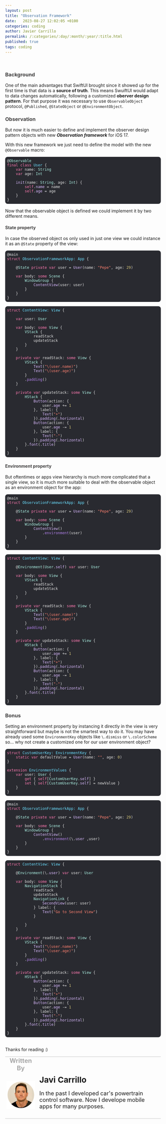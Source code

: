 ```yaml
---
layout: post
title: "Observation Framework"
date:   2023-08-27 12:02:05 +0100
categories: coding
author: Javier Carrillo
permalink: /:categories/:day/:month/:year/:title.html
published: true
tags: coding
---
```

<br>
<h3 style="color: #403F3F">Background</h3>

One of the main advantages that SwiftUI brought since it showed up for the first time is that data is a **source of truth**. This means SwuiftUI would adapt to data changes automatically, following a customized **oberver design pattern**. For that purpose it was necessary to use `ObservableObject` protocol, `@Published`, `@StateObject` or `@EnvironmentObject`.

<h3 style="color: #403F3F">Observation</h3>

But now it is much easier to define and implement the observer design pattern objects with new ***Observation framework*** for iOS 17.

With this new framework we just need to define the model with the new `@Observable` macro:
<style>.hljs-selector-id{color:#DABAFF;}.hljs-regexp{color:#DABAFF;}.hljs-params{color:#ACF2E4;}.hljs-selector-tag{color:#FF7AB2;}.hljs-function{color:#6BDFFF;}.hljs-bullet{color:#FF8170;}.hljs-link{color:#DABAFF;}.hljs-title{color:#6BDFFF;}.hljs-deletion{color:#DABAFF;}.hljs-class{color:#6BDFFF;}.hljs-builtin-name{color: #B281EB;}.hljs-keyword{color:#FF7AB2;}.hljs-built_in{color: #B281EB;}.hljs{display:block;color:#E0E0E0;padding:0.5em;}.hljs-tag{color:#DABAFF;}.hljs-name{color:#DABAFF;}.hljs-section{color:#6BDFFF;}.hljs-addition{color:#FF8170;}.hljs-selector-class{color:#DABAFF;}.hljs-number{color: #D9C97C;}.hljs-type{color:#ACF2E4;}.hljs-string{color:#FF8170;}.hljs-meta{color:#B281EB;}.hljs-literal{color: #B281EB;}.hljs-attribute{color:#DABAFF;}.hljs-strong{font-weight:bold;}.hljs-comment{color:#7F8C98;}.hljs-variable{color:#DABAFF;}.hljs-emphasis{font-style:italic;}.hljs-template-variable{color:#DABAFF;}.hljs-symbol{color:#FF8170;}.hljs-quote{color:#7F8C98;}</style>
<pre><code class="hljs" style="background:#292A30;border-radius:8px">@<span class="hljs-type">Observable</span>
<span class="hljs-keyword">final</span> <span class="hljs-class"><span class="hljs-keyword">class</span> <span class="hljs-title">User</span> </span>{
    <span class="hljs-keyword">var</span> name: <span class="hljs-type">String</span>
    <span class="hljs-keyword">var</span> age: <span class="hljs-type">Int</span>
    
   <span class="hljs-attribute"> init</span>(name: <span class="hljs-type">String</span>, age: <span class="hljs-type">Int</span>) {
        <span class="hljs-keyword">self</span>.<span class="hljs-attribute">name</span> = name
        <span class="hljs-keyword">self</span>.<span class="hljs-attribute">age</span> = age
    }
}</code></pre>

Now that the observable object is defined we could implement it by two different means.

<h4 style="color: #403F3F">State property</h4>

In case the observed object os only used in just one view we could instance it as an `@State` property of the view:
<pre><code class="hljs" style="background:#292A30;border-radius:8px">@main
<span class="hljs-class"><span class="hljs-keyword">struct</span> <span class="hljs-title">ObservationFrameworkApp</span>: <span class="hljs-title">App</span> </span>{
    
    @<span class="hljs-type">State</span> <span class="hljs-keyword">private</span> <span class="hljs-keyword">var</span> user =<span class="hljs-attribute"> User</span>(name: <span class="hljs-string">"Pepe"</span>, age: <span class="hljs-number">29</span>)
    
    <span class="hljs-keyword">var</span> body: <span class="hljs-keyword">some</span> <span class="hljs-type">Scene</span> {
        <span class="hljs-type">WindowGroup</span> {
           <span class="hljs-attribute"> ContentView</span>(user: user)
        }
    }
}</code></pre>

<pre><code class="hljs" style="background:#292A30;border-radius:8px"><span class="hljs-class"><span class="hljs-keyword">struct</span> <span class="hljs-title">ContentView</span>: <span class="hljs-title">View</span> </span>{
    
    <span class="hljs-keyword">var</span> user: <span class="hljs-type">User</span>
    
    <span class="hljs-keyword">var</span> body: <span class="hljs-keyword">some</span> <span class="hljs-type">View</span> {
        <span class="hljs-type">VStack</span> {
            readStack
            updateStack
        }
    }
    
    <span class="hljs-keyword">private</span> <span class="hljs-keyword">var</span> readStack: <span class="hljs-keyword">some</span> <span class="hljs-type">View</span> {
        <span class="hljs-type">VStack</span> {
           <span class="hljs-attribute"> Text</span>(<span class="hljs-string">"\(user.name)"</span>)
           <span class="hljs-attribute"> Text</span>(<span class="hljs-string">"\(user.age)"</span>)
        }
        .<span class="hljs-literal">padding</span>()
    }
    
    <span class="hljs-keyword">private</span> <span class="hljs-keyword">var</span> updateStack: <span class="hljs-keyword">some</span> <span class="hljs-type">View</span> {
        <span class="hljs-type">HStack</span> {
           <span class="hljs-attribute"> Button</span>(action: {
                user.<span class="hljs-attribute">age</span> += <span class="hljs-number">1</span>
            }, label: {
               <span class="hljs-attribute"> Text</span>(<span class="hljs-string">"+"</span>)
            }).<span class="hljs-attribute">padding</span>(.<span class="hljs-attribute">horizontal</span>)
           <span class="hljs-attribute"> Button</span>(action: {
                user.<span class="hljs-attribute">age</span> -= <span class="hljs-number">1</span>
            }, label: {
               <span class="hljs-attribute"> Text</span>(<span class="hljs-string">"-"</span>)
            }).<span class="hljs-attribute">padding</span>(.<span class="hljs-attribute">horizontal</span>)
        }.<span class="hljs-attribute">font</span>(.<span class="hljs-attribute">title</span>)
    }
}</code></pre>

<h4 style="color: #403F3F">Environment property</h4>

But oftentimes or apps view hierarchy is much more complicated that a single view, so it is much more suitable to deal with the observable object as an environment object for the app:

<pre><code class="hljs" style="background:#292A30;border-radius:8px">@main
<span class="hljs-class"><span class="hljs-keyword">struct</span> <span class="hljs-title">ObservationFrameworkApp</span>: <span class="hljs-title">App</span> </span>{
    
    @<span class="hljs-type">State</span> <span class="hljs-keyword">private</span> <span class="hljs-keyword">var</span> user =<span class="hljs-attribute"> User</span>(name: <span class="hljs-string">"Pepe"</span>, age: <span class="hljs-number">29</span>)
    
    <span class="hljs-keyword">var</span> body: <span class="hljs-keyword">some</span> <span class="hljs-type">Scene</span> {
        <span class="hljs-type">WindowGroup</span> {
           <span class="hljs-attribute"> ContentView</span>()
                .<span class="hljs-literal">environment</span>(user)
        }
    }
}</code></pre>

<pre><code class="hljs" style="background:#292A30;border-radius:8px"><span class="hljs-class"><span class="hljs-keyword">struct</span> <span class="hljs-title">ContentView</span>: <span class="hljs-title">View</span> </span>{
    
    @<span class="hljs-type">Environment</span>(<span class="hljs-type">User</span>.<span class="hljs-attribute">self</span>) <span class="hljs-keyword">var</span> user: <span class="hljs-type">User</span>
    
    <span class="hljs-keyword">var</span> body: <span class="hljs-keyword">some</span> <span class="hljs-type">View</span> {
        <span class="hljs-type">VStack</span> {
            readStack
            updateStack
        }
    }
    
    <span class="hljs-keyword">private</span> <span class="hljs-keyword">var</span> readStack: <span class="hljs-keyword">some</span> <span class="hljs-type">View</span> {
        <span class="hljs-type">VStack</span> {
           <span class="hljs-attribute"> Text</span>(<span class="hljs-string">"\(user.name)"</span>)
           <span class="hljs-attribute"> Text</span>(<span class="hljs-string">"\(user.age)"</span>)
        }
        .<span class="hljs-literal">padding</span>()
    }
    
    <span class="hljs-keyword">private</span> <span class="hljs-keyword">var</span> updateStack: <span class="hljs-keyword">some</span> <span class="hljs-type">View</span> {
        <span class="hljs-type">HStack</span> {
           <span class="hljs-attribute"> Button</span>(action: {
                user.<span class="hljs-attribute">age</span> += <span class="hljs-number">1</span>
            }, label: {
               <span class="hljs-attribute"> Text</span>(<span class="hljs-string">"+"</span>)
            }).<span class="hljs-attribute">padding</span>(.<span class="hljs-attribute">horizontal</span>)
           <span class="hljs-attribute"> Button</span>(action: {
                user.<span class="hljs-attribute">age</span> -= <span class="hljs-number">1</span>
            }, label: {
               <span class="hljs-attribute"> Text</span>(<span class="hljs-string">"-"</span>)
            }).<span class="hljs-attribute">padding</span>(.<span class="hljs-attribute">horizontal</span>)
        }.<span class="hljs-attribute">font</span>(.<span class="hljs-attribute">title</span>)
    }
}</code></pre>

<h3 style="color: #403F3F">Bonus</h3>

Setting an environment property by instancing it directly in the view is very straightforward but maybe is not the smartest way to do it. You may have already used some `EnvironmentKey` objects like `\.dismiss` or `\.colorScheme` so... why not create a customized one for our user environment object?
<pre><code class="hljs" style="background:#292A30;border-radius:8px"><span class="hljs-class"><span class="hljs-keyword">struct</span> <span class="hljs-title">CustomUserKey</span>: <span class="hljs-title">EnvironmentKey</span> </span>{
    <span class="hljs-keyword">static</span> <span class="hljs-keyword">var</span> defaultValue =<span class="hljs-attribute"> User</span>(name: <span class="hljs-string">""</span>, age: <span class="hljs-number">0</span>)
}

<span class="hljs-class"><span class="hljs-keyword">extension</span> <span class="hljs-title">EnvironmentValues</span> </span>{
    <span class="hljs-keyword">var</span> user: <span class="hljs-type">User</span> {
        <span class="hljs-keyword">get</span> { <span class="hljs-keyword">self</span>[<span class="hljs-type">CustomUserKey</span>.<span class="hljs-attribute">self</span>] }
        <span class="hljs-keyword">set</span> { <span class="hljs-keyword">self</span>[<span class="hljs-type">CustomUserKey</span>.<span class="hljs-attribute">self</span>] = newValue }
    }
}</code></pre>

<pre><code class="hljs" style="background:#292A30;border-radius:8px">@main
<span class="hljs-class"><span class="hljs-keyword">struct</span> <span class="hljs-title">ObservationFrameworkApp</span>: <span class="hljs-title">App</span> </span>{
    
    @<span class="hljs-type">State</span> <span class="hljs-keyword">private</span> <span class="hljs-keyword">var</span> user =<span class="hljs-attribute"> User</span>(name: <span class="hljs-string">"Pepe"</span>, age: <span class="hljs-number">29</span>)
    
    <span class="hljs-keyword">var</span> body: <span class="hljs-keyword">some</span> <span class="hljs-type">Scene</span> {
        <span class="hljs-type">WindowGroup</span> {
           <span class="hljs-attribute"> ContentView</span>()
                .<span class="hljs-literal">environment</span>(\.<span class="hljs-attribute">user</span> ,user)
        }
    }
}</code></pre>

<pre><code class="hljs" style="background:#292A30;border-radius:8px"><span class="hljs-class"><span class="hljs-keyword">struct</span> <span class="hljs-title">ContentView</span>: <span class="hljs-title">View</span> </span>{
    
    @<span class="hljs-type">Environment</span>(\.<span class="hljs-attribute">user</span>) <span class="hljs-keyword">var</span> user: <span class="hljs-type">User</span>
    
    <span class="hljs-keyword">var</span> body: <span class="hljs-keyword">some</span> <span class="hljs-type">View</span> {
        <span class="hljs-type">NavigationStack</span> {
            readStack
            updateStack
            <span class="hljs-type">NavigationLink</span> {
               <span class="hljs-attribute"> SecondView</span>(user: user)
            } label: {
               <span class="hljs-attribute"> Text</span>(<span class="hljs-string">"Go to Second View"</span>)
            }

        }
    }
    
    <span class="hljs-keyword">private</span> <span class="hljs-keyword">var</span> readStack: <span class="hljs-keyword">some</span> <span class="hljs-type">View</span> {
        <span class="hljs-type">VStack</span> {
           <span class="hljs-attribute"> Text</span>(<span class="hljs-string">"\(user.name)"</span>)
           <span class="hljs-attribute"> Text</span>(<span class="hljs-string">"\(user.age)"</span>)
        }
        .<span class="hljs-literal">padding</span>()
    }
    
    <span class="hljs-keyword">private</span> <span class="hljs-keyword">var</span> updateStack: <span class="hljs-keyword">some</span> <span class="hljs-type">View</span> {
        <span class="hljs-type">HStack</span> {
           <span class="hljs-attribute"> Button</span>(action: {
                user.<span class="hljs-attribute">age</span> += <span class="hljs-number">1</span>
            }, label: {
               <span class="hljs-attribute"> Text</span>(<span class="hljs-string">"+"</span>)
            }).<span class="hljs-attribute">padding</span>(.<span class="hljs-attribute">horizontal</span>)
           <span class="hljs-attribute"> Button</span>(action: {
                user.<span class="hljs-attribute">age</span> -= <span class="hljs-number">1</span>
            }, label: {
               <span class="hljs-attribute"> Text</span>(<span class="hljs-string">"-"</span>)
            }).<span class="hljs-attribute">padding</span>(.<span class="hljs-attribute">horizontal</span>)
        }.<span class="hljs-attribute">font</span>(.<span class="hljs-attribute">title</span>)
    }
}</code></pre>

<br>
Thanks for reading :)

<br>
<table style="width: 100%; overflow: scroll; border-right: 0px solid gray; border-left: 0px solid gray">
    <tr style="border-right: 0px solid gray; border-left: 0px solid gray">
        <td style="width: 20%; border-top: 2px solid #DDDDDD; border-left: 0px solid gray; border-right: 0px solid gray; border-bottom: 0px solid gray; text-align: center; vertical-align: center; padding: 0px">
            <p style="color: #A8A8A8; font-size: 20px; margin: 0px 0px"><b>Written By</b></p>
        </td>
        <td style="border-top: 2px solid #DDDDDD; border-left: 0px solid gray; border-right: 0px solid gray; border-bottom: 0px solid gray; text-align: center; vertical-align: center; padding: 0px">
            <p style="color: #A8A8A8; font-size: 20px"><b></b></p>
        </td>
    </tr>
    <tr style="border-right: 0px solid gray; border-left: 0px solid gray">
        <td style="border-top: 0px solid gray; border-left: 0px solid gray; border-right: 0px solid gray; border-bottom: 2px solid #DDDDDD; color: gray; font-size: 20px; background-color: #FDFDFD; text-align: center; vertical-align: center; horizontal-align: center; padding: 5px">
        <img style="display: block; margin-left: auto; margin-right: auto; width: 100%; object-fit: contain" src="/assets/img/yo.png">
        </td>
        <td style="border-top: 0px solid gray; border-left: 0px solid gray; border-right: 0px solid gray; border-bottom: 2px solid #DDDDDD; background-color: #FDFDFD; text-align: left; vertical-align: center; padding: 10px">
            <p style="font-size: 26px; margin: 0px 0px"><b>Javi Carrillo</b></p>
            <p style="font-size: 18px">In the past I developed car's powertrain control software. Now I develope mobile apps for many purposes.</p>
        </td>
    </tr>
</table>




